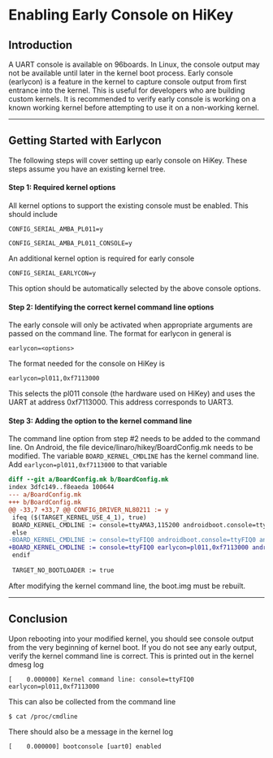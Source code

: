 # Enabling Early Console on HiKey

## Introduction

A UART console is available on 96boards. In Linux, the console output may not
be available until later in the kernel boot process. Early console (earlycon)
is a feature in the kernel to capture console output from first entrance into
the kernel. This is useful for developers who are building custom kernels.
It is recommended to verify early console is working on a known working kernel
before attempting to use it on a non-working kernel.

***

## Getting Started with Earlycon

The following steps will cover setting up early console on HiKey. These
steps assume you have an existing kernel tree.

#### Step 1: Required kernel options

All kernel options to support the existing console must be enabled. This
should include

`CONFIG_SERIAL_AMBA_PL011=y`

`CONFIG_SERIAL_AMBA_PL011_CONSOLE=y`

An additional kernel option is required for early console

`CONFIG_SERIAL_EARLYCON=y`

This option should be automatically selected by the above console options.

#### Step 2: Identifying the correct kernel command line options

The early console will only be activated when appropriate arguments are
passed on the command line. The format for earlycon in general is

`earlycon=<options>`

The format needed for the console on HiKey is

`earlycon=pl011,0xf7113000`

This selects the pl011 console (the hardware used on HiKey) and uses the
UART at address 0xf7113000. This address corresponds to UART3.

#### Step 3: Adding the option to the kernel command line

The command line option from step #2 needs to be added to the command line.
On Android, the file device/linaro/hikey/BoardConfig.mk needs to be modified.
The variable `BOARD_KERNEL_CMDLINE` has the kernel command line. Add
`earlycon=pl011,0xf7113000` to that variable

```diff
diff --git a/BoardConfig.mk b/BoardConfig.mk
index 3dfc149..f8eaeda 100644
--- a/BoardConfig.mk
+++ b/BoardConfig.mk
@@ -33,7 +33,7 @@ CONFIG_DRIVER_NL80211 := y
 ifeq ($(TARGET_KERNEL_USE_4_1), true)
 BOARD_KERNEL_CMDLINE := console=ttyAMA3,115200 androidboot.console=ttyAMA3 androidboot.hardware=hikey firmware_class.path=/system/etc/firmware efi=noruntime
 else
-BOARD_KERNEL_CMDLINE := console=ttyFIQ0 androidboot.console=ttyFIQ0 androidboot.hardware=hikey firmware_class.path=/system/etc/firmware efi=noruntime
+BOARD_KERNEL_CMDLINE := console=ttyFIQ0 earlycon=pl011,0xf7113000 androidboot.console=ttyFIQ0 androidboot.hardware=hikey firmware_class.path=/system/etc/firmware efi=noruntime
 endif
 
 TARGET_NO_BOOTLOADER := true
```

After modifying the kernel command line, the boot.img must be rebuilt.
***

## Conclusion

Upon rebooting into your modified kernel, you should see console output from
the very beginning of kernel boot. If you do not see any early output,
verify the kernel command line is correct. This is printed out in the kernel
dmesg log

`[    0.000000] Kernel command line: console=ttyFIQ0 earlycon=pl011,0xf7113000`

This can also be collected from the command line

`$ cat /proc/cmdline`

There should also be a message in the kernel log

`[    0.000000] bootconsole [uart0] enabled`
